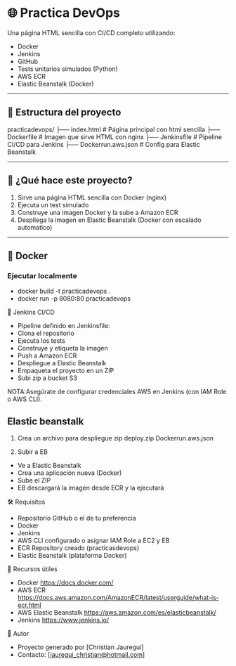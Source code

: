 # 🌐 Practica DevOps

Una página HTML sencilla con CI/CD completo utilizando:

- Docker
- Jenkins
- GitHub
- Tests unitarios simulados (Python)
- AWS ECR
- Elastic Beanstalk (Docker)

---

## 📁 Estructura del proyecto
practicadevops/
├── index.html # Página principal con html sencilla
├── Dockerfile # Imagen que sirve HTML con nginx
├── Jenkinsfile # Pipeline CI/CD para Jenkins
├── Dockerrun.aws.json # Config para Elastic Beanstalk


---

## 🚀 ¿Qué hace este proyecto?

1. Sirve una página HTML sencilla con Docker (nginx)
2. Ejecuta un test simulado
3. Construye una imagen Docker y la sube a Amazon ECR
4. Despliega la imagen en Elastic Beanstalk (Docker con escalado automatico)

---

## 🐳 Docker

### Ejecutar localmente

- docker build -t practicadevops .
- docker run -p 8080:80 practicadevops


🔁 Jenkins CI/CD

- Pipeline definido en Jenkinsfile:
- Clona el repositorio
- Ejecuta los tests
- Construye y etiqueta la imagen
- Push a Amazon ECR
- Despliegue a Elastic Beanstalk
- Empaqueta el proyecto en un ZIP
- Subi zip a bucket S3

NOTA:Asegúrate de configurar credenciales AWS en Jenkins (con IAM Role o AWS CLI).

## Elastic beanstalk

1. Crea un archivo para despliegue
zip deploy.zip Dockerrun.aws.json

2. Subir a EB

- Ve a Elastic Beanstalk
- Crea una aplicación nueva (Docker)
- Sube el ZIP
- EB descargará la imagen desde ECR y la ejecutará

🛠️ Requisitos

- Repositorio GitHub o el de tu preferencia
- Docker
- Jenkins
- AWS CLI configurado o asignar IAM Role a EC2 y EB
- ECR Repository creado (practicasdevops)
- Elastic Beanstalk (plataforma Docker)

🧠 Recursos útiles

- Docker https://docs.docker.com/
- AWS ECR https://docs.aws.amazon.com/AmazonECR/latest/userguide/what-is-ecr.html
- AWS Elastic Beanstalk https://aws.amazon.com/es/elasticbeanstalk/
- Jenkins https://www.jenkins.io/

📌 Autor

- Proyecto generado por [Christian Jauregui]
- Contacto: [jauregui_christian@hotmail.com]
